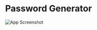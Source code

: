 # Password Generator

![App Screenshot](https://github.com/fomes/password-generator/blob/master/public/preview.png)
